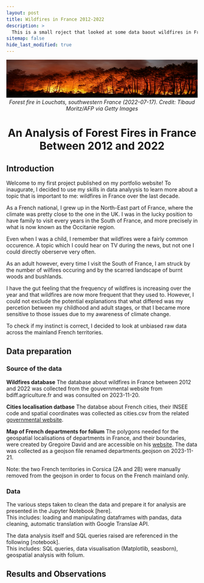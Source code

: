 ```yaml
---
layout: post
title: Wildfires in France 2012-2022
description: >
  This is a small roject that looked at some data baout wildfires in France between 2012 and 2022
sitemap: false
hide_last_modified: true
---
```


<p align='center'>
  <img width="800" height="100" src="https://github.com/bncloubiere/myportfolio/blob/main/projects/assets/wildfires_France/wildfire_image.jpg"
alt="Forest fire in Louchats, southwestern France (2022-07-17). Credit: Tibaud Moritz/AFP via Getty Images">
  <em>Forest fire in Louchats, southwestern France (2022-07-17). Credit: Tibaud Moritz/AFP via Getty Images</em>

<h1 align="center">
An Analysis of Forest Fires in France Between 2012 and 2022
</h1>

<h2>Introduction</h2>
Welcome to my first project published on my portfolio website! To inaugurate, I decided to use my skills in data analyysis to learn more about a topic that is important to me: wildfires in France over the last decade.

As a French national, I grew up in the North-East part of France, where the climate was pretty close to the one in the UK. I was in the lucky position to have family to visit every years in the South of France, and more precisely in what is now known as the Occitanie region.

Even when I was a child, I remember that wildfires were a fairly common occurence. A topic which I could hear on TV during the news, but not one I could directly oberserve very often.

As an adult however, every time I visit the South of France, I am struck by the number of wilfires occuring and by the scarred landscape of burnt woods and bushlands.

I have the gut feeling that the frequency of wildfires is increasing over the year and that wildfires are now more frequent that they used to. However, I could not exclude the potential explanations that what differed was my percetion between my childhood and adult stages, or that I became more sensitive to those issues due to my awareness of climate change.

To check if my instinct is correct, I decided to look at unbiased raw data across the mainland French territories.

<h2>Data preparation</h2>

<h3>Source of the data</h3>

**Wildfires database**
The database about wildfires in France between 2012 and 2022 was collected from the gouvernmental website from bdiff.agriculture.fr and was consulted on 2023-11-20.

**Cities localisation datbase**
The databse about French cities, their INSEE code and spatial coordinates was collected as cities.csv from the related [governmental website](https://www.data.gouv.fr/fr/datasets/villes-de-france/).

**Map of French departments for folium**
The polygons needed for the geospatial localisations of departments in France, and their boundaries, were created by Gregoire David and are accessible on his [website](https://france-geojson.gregoiredavid.fr/). The data was collected as a geojson file renamed departments.geojson on 2023-11-21.

Note: the two French territories in Corsica (2A and 2B) were manually removed from the geojson in order to focus on the French mainland only.

<h3>Data </h3>

The various steps taken to clean the data and prepare it for analysis are presented in the Jupyter Notebook [here]. \
This includes: loading and manipulating dataframes with pandas, data cleaning, automatic translation with Google Translae API.

The data analysis itself and SQL queries raised are referenced in the following [notebook].\
This includes: SQL queries, data visualisation (Matplotlib, seasborn), geospatial analysis with folium.

<h2>Results and Observations</h2>

